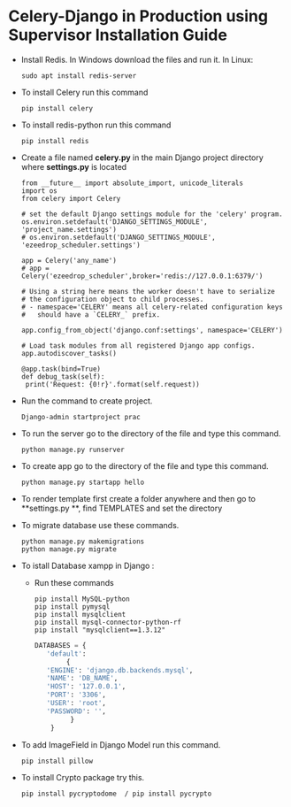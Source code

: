 # Celery-Django in Production using Supervisor Installation Guide
 - Install Redis. In Windows download the files and run it. In Linux:
   ```
   sudo apt install redis-server
   ```
 - To install Celery run this command
   ```
   pip install celery
   ```
 - To install redis-python run this command
   ```
   pip install redis
   ```
 - Create a file named **celery.py** in the main Django project directory where **settings.py** is located
   ```
   from __future__ import absolute_import, unicode_literals
   import os
   from celery import Celery

   # set the default Django settings module for the 'celery' program.
   os.environ.setdefault('DJANGO_SETTINGS_MODULE', 'project_name.settings')
   # os.environ.setdefault('DJANGO_SETTINGS_MODULE', 'ezeedrop_scheduler.settings')

   app = Celery('any_name')
   # app = Celery('ezeedrop_scheduler',broker='redis://127.0.0.1:6379/')

   # Using a string here means the worker doesn't have to serialize
   # the configuration object to child processes.
   # - namespace='CELERY' means all celery-related configuration keys
   #   should have a `CELERY_` prefix.

   app.config_from_object('django.conf:settings', namespace='CELERY')
   
   # Load task modules from all registered Django app configs.
   app.autodiscover_tasks()

   @app.task(bind=True)
   def debug_task(self):
   	print('Request: {0!r}'.format(self.request))
   ```   
   
 - Run the command to create project.
   ```
   Django-admin startproject prac
   ```
   
 - To run the server go to the directory of the file and type this command.
   ```
   python manage.py runserver
   ```
 - To create app go to the directory of the file and type this command.
   ```
   python manage.py startapp hello
   ```
 - To render template first create a folder anywhere and then go to **settings.py **, find TEMPLATES and set the directory
 - To migrate database use these commands.
   ```
   python manage.py makemigrations
   python manage.py migrate
   ```
 - To istall Database xampp in Django :
   - Run these commands
     ```
     pip install MySQL-python
     pip install pymysql
     pip install mysqlclient
     pip install mysql-connector-python-rf
     pip install "mysqlclient==1.3.12"
     ```
     
     ```Python
     DATABASES = {
		'default':  
			 {
		'ENGINE': 'django.db.backends.mysql',
		'NAME': 'DB_NAME',
		'HOST': '127.0.0.1',
		'PORT': '3306',
		'USER': 'root',
		'PASSWORD': '',
			  }  
		 }
     ```
 - To add ImageField in Django Model run this command.
   ```
   pip install pillow
   ```
 - To install Crypto package try this.
   ```
   pip install pycryptodome  / pip install pycrypto
   ```


